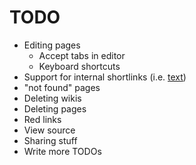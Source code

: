 
TODO
====

* Editing pages
  * Accept tabs in editor
  * Keyboard shortcuts
* Support for internal shortlinks (i.e. [text](page-name-in-wiki))
* "not found" pages
* Deleting wikis
* Deleting pages
* Red links
* View source
* Sharing stuff
* Write more TODOs

